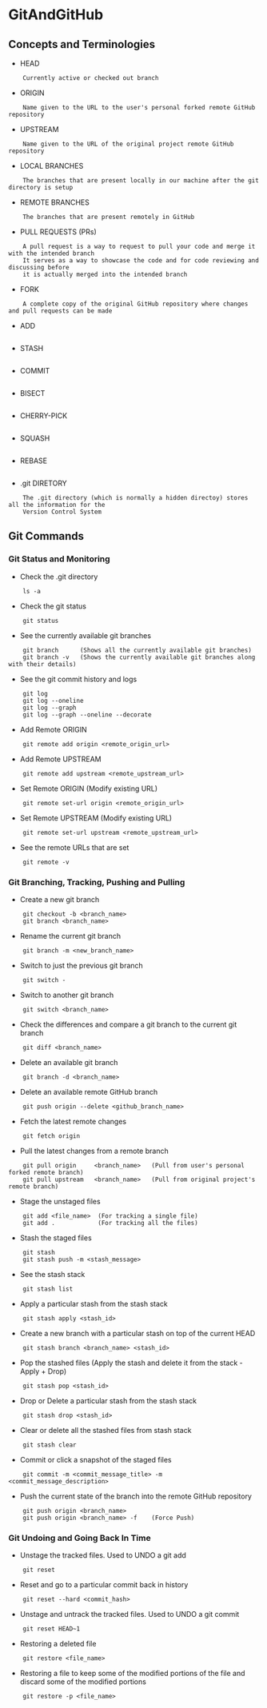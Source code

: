 # GitAndGitHub

## Concepts and Terminologies

- HEAD

``` 
    Currently active or checked out branch
```

- ORIGIN

```
    Name given to the URL to the user's personal forked remote GitHub repository
```

- UPSTREAM

```
    Name given to the URL of the original project remote GitHub repository
```

- LOCAL BRANCHES

```
    The branches that are present locally in our machine after the git directory is setup
```

- REMOTE BRANCHES

```
    The branches that are present remotely in GitHub
```

- PULL REQUESTS (PRs)

```
    A pull request is a way to request to pull your code and merge it with the intended branch
    It serves as a way to showcase the code and for code reviewing and discussing before
    it is actually merged into the intended branch
```

- FORK

```
    A complete copy of the original GitHub repository where changes and pull requests can be made
```

- ADD

```

```

- STASH

```

```

- COMMIT

```

```

- BISECT

```

```

- CHERRY-PICK

```

```

- SQUASH

```

```

- REBASE

```

```

- .git DIRETORY

```
    The .git directory (which is normally a hidden directoy) stores all the information for the 
    Version Control System
```

## Git Commands

### Git Status and Monitoring

- Check the .git directory

``` 
    ls -a 
```

- Check the git status

``` 
    git status 
```

- See the currently available git branches 

``` 
    git branch      (Shows all the currently available git branches)
    git branch -v   (Shows the currently available git branches along with their details)
```

- See the git commit history and logs

``` 
    git log 
    git log --oneline
    git log --graph
    git log --graph --oneline --decorate
```

- Add Remote ORIGIN

```
    git remote add origin <remote_origin_url>
```

- Add Remote UPSTREAM

```
    git remote add upstream <remote_upstream_url>
```

- Set Remote ORIGIN (Modify existing URL)

```
    git remote set-url origin <remote_origin_url>
```

- Set Remote UPSTREAM (Modify existing URL)

```
    git remote set-url upstream <remote_upstream_url>
```

- See the remote URLs that are set 

``` 
    git remote -v
```


### Git Branching, Tracking, Pushing and Pulling


- Create a new git branch 

``` 
    git checkout -b <branch_name> 
    git branch <branch_name>
```

- Rename the current git branch

```
    git branch -m <new_branch_name>
```

- Switch to just the previous git branch

```
    git switch -
```

- Switch to another git branch

```
    git switch <branch_name>
```

- Check the differences and compare a git branch to the current git branch

``` 
    git diff <branch_name>  
```

- Delete an available git branch

```
    git branch -d <branch_name>
```

- Delete an available remote GitHub branch

```
    git push origin --delete <github_branch_name>
```

- Fetch the latest remote changes

```
    git fetch origin
```

- Pull the latest changes from a remote branch

```
    git pull origin     <branch_name>   (Pull from user's personal forked remote branch)
    git pull upstream   <branch_name>   (Pull from original project's remote branch)
```

- Stage the unstaged files

``` 
    git add <file_name>  (For tracking a single file)
    git add .            (For tracking all the files)
```

- Stash the staged files

```
    git stash
    git stash push -m <stash_message>
```

- See the stash stack

```
    git stash list
```

- Apply a particular stash from the stash stack

```
    git stash apply <stash_id>
```

- Create a new branch with a particular stash on top of the current HEAD

```
    git stash branch <branch_name> <stash_id>
```

- Pop the stashed files (Apply the stash and delete it from the stack - Apply + Drop)

```
    git stash pop <stash_id>
```

- Drop or Delete a particular stash from the stash stack

```
    git stash drop <stash_id>
```

- Clear or delete all the stashed files from stash stack

``` 
    git stash clear
```

- Commit or click a snapshot of the staged files

``` 
    git commit -m <commit_message_title> -m <commit_message_description> 
```

- Push the current state of the branch into the remote GitHub repository

``` 
    git push origin <branch_name>   
    git push origin <branch_name> -f    (Force Push)
```

### Git Undoing and Going Back In Time

- Unstage the tracked files. Used to UNDO a git add

```
    git reset   
```

- Reset and go to a particular commit back in history

```
    git reset --hard <commit_hash>
```

- Unstage and untrack the tracked files. Used to UNDO a git commit

```
    git reset HEAD~1 
```

- Restoring a deleted file

```
    git restore <file_name>
```

- Restoring a file to keep some of the modified portions of the file and discard some of the modified portions

```
    git restore -p <file_name>
```

